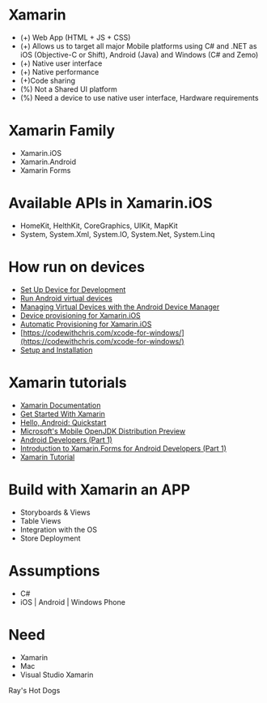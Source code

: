 # Xamarin
- (+) Web App (HTML + JS + CSS)
- (+) Allows us to target all major Mobile platforms using C# and .NET as iOS (Objective-C or Shift), Android (Java) and Windows (C# and Zemo)
- (+) Native user interface
- (+) Native performance
- (+)Code sharing
- (%) Not a Shared UI platform
- (%) Need a device to use native user interface, Hardware requirements

# Xamarin Family
- Xamarin.iOS
- Xamarin.Android
- Xamarin Forms

# Available APIs in Xamarin.iOS
 - HomeKit, HelthKit, CoreGraphics, UIKit, MapKit
 - System, System.Xml, System.IO, System.Net, System.Linq
 
 



# How run on devices
- [Set Up Device for Development](https://docs.microsoft.com/nb-no/xamarin/android/get-started/installation/set-up-device-for-development)
- [Run Android virtual devices](https://www.genymotion.com/)
- [Managing Virtual Devices with the Android Device Manager](https://docs.microsoft.com/en-us/xamarin/android/get-started/installation/android-emulator/device-manager?tabs=windows&pivots=windows)
- [Device provisioning for Xamarin.iOS](https://docs.microsoft.com/en-us/xamarin/ios/get-started/installation/device-provisioning/)
- [Automatic Provisioning for Xamarin.iOS](https://docs.microsoft.com/en-us/xamarin/ios/get-started/installation/device-provisioning/automatic-provisioning?tabs=windows)
- [https://codewithchris.com/xcode-for-windows/](https://codewithchris.com/xcode-for-windows/)
- [Setup and Installation](https://docs.microsoft.com/en-us/xamarin/android/get-started/installation/index)

# Xamarin tutorials
- [Xamarin Documentation](https://docs.microsoft.com/en-us/xamarin/)
- [Get Started With Xamarin](https://docs.microsoft.com/en-us/xamarin/cross-platform/get-started/)
- [Hello, Android: Quickstart](https://docs.microsoft.com/en-us/xamarin/android/get-started/hello-android/hello-android-quickstart?pivots=windows)
- [Microsoft's Mobile OpenJDK Distribution Preview](https://docs.microsoft.com/nb-no/xamarin/android/get-started/installation/openjdk)
- [Android Developers (Part 1)](https://dzone.com/articles/introduction-to-xamarinforms-for-android-developer)
- [Introduction to Xamarin.Forms for Android Developers (Part 1) ](https://dzone.com/articles/introduction-to-xamarinforms-for-android-developer)
- [Xamarin Tutorial](https://www.tutorialspoint.com/xamarin/)

# Build with Xamarin an APP
- Storyboards & Views
- Table Views
- Integration with the OS
- Store Deployment




# Assumptions
- C#
- iOS | Android | Windows Phone

# Need
- Xamarin
- Mac
- Visual Studio Xamarin


Ray's Hot Dogs



